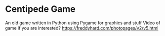 Centipede Game
=========
An old game written in Python using Pygame for graphics and stuff
Video of game if you are interested?
https://freddyhard.com/photopages/v2/v5.html
